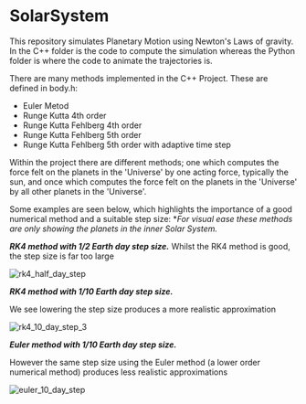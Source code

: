 # SolarSystem

This repository simulates Planetary Motion using Newton's Laws of gravity.
In the C++ folder is the code to compute the simulation whereas the Python folder is where the code to animate the trajectories is.

There are many methods implemented in the C++ Project. These are defined in body.h:
* Euler Metod
* Runge Kutta 4th order
* Runge Kutta Fehlberg 4th order
* Runge Kutta Fehlberg 5th order
* Runge Kutta Fehlberg 5th order with adaptive time step

Within the project there are different methods; one which computes the force felt on the planets in the 'Universe' by one acting force, typically the sun, and once which computes the force felt on the planets in the 'Universe' by all other planets in the 'Universe'.

Some examples are seen below, which highlights the importance of a good numerical method and a suitable step size:
**For visual ease these methods are only showing the planets in the inner Solar System.*

***RK4 method with 1/2 Earth day step size.***
Whilst the RK4 method is good, the step size is far too large

![rk4_half_day_step](https://user-images.githubusercontent.com/76100438/112312856-2b5aed00-8c9f-11eb-96b0-61968aaff2fc.gif)


***RK4 method with 1/10 Earth day step size.***

We see lowering the step size produces a more realistic approximation

![rk4_10_day_step_3](https://user-images.githubusercontent.com/76100438/112336099-ada1dc00-8cb4-11eb-89a0-d93bfe568c58.gif)

***Euler method with 1/10 Earth day step size.***

However the same step size using the Euler method (a lower order numerical method) produces less realistic approximations

![euler_10_day_step](https://user-images.githubusercontent.com/76100438/112336122-b5618080-8cb4-11eb-8a77-b43a63399520.gif)

